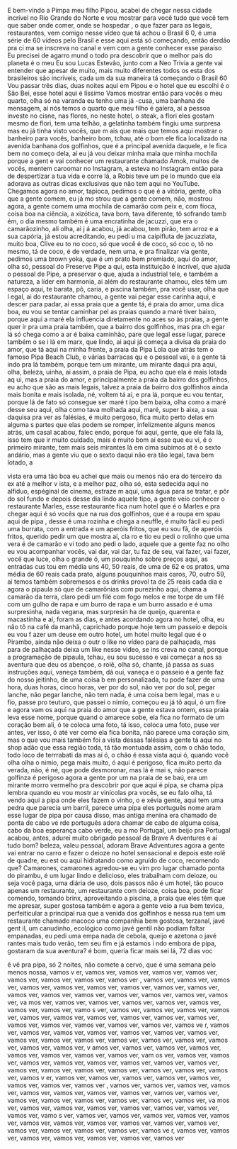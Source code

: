 E bem-vindo a Pimpa meu filho Pipou, acabei de chegar nessa cidade incrível no Rio Grande do Norte e vou mostrar para você tudo que você tem que saber onde comer, onde se hospedar , o que fazer para as legais, restaurantes, vem comigo nesse vídeo que tá achou o Brasil 6 0, é uma série de 60 vídeos pelo Brasil e esse aqui está só começando, então derdão pra ci ma se inscreva no canal e vem com a gente conhecer esse paraíso Eu precisei de agarro mund o todo pra descobrir que o melhor país do planeta é o meu Eu sou Lucas Estevão, junto com a Neo Trivia a gente vai entender que apesar de muito, mais muito diferentes todos os esta dos brasileiros são incríveis, cada um da sua maneira tá começando o Brasil 60 Vou passar três dias, duas noites aqui em Pipou e o hotel que eu escolhi é o São Bei, esse hotel aqui é líssimo Vamos mostrar então para vocês o meu quarto, olha só na varanda eu tenho uma já -cusa, uma banhana de mensagem, aí nós temos o quarto que meu filho é galera, aí a pessoa investe no cisne, nas flores, no neste hotel, o steak, a flori eles gostam mesmo de flori, tem uma telhão, a gelatinha também fingiu uma surpresa mas eu já tinha visto vocês, que m ais que mais que temos aqui mostrar o banheiro para vocês, banheiro bom, tchau, até o bom ele fica localizado na avenida banhana dos golfinhos, que é a principal avenida daquele, e le fica bem no começo dela, aí eu já vou deixar minha mala que minha mochila porque a gent e vai conhecer um restaurante chamado Amok, muitos de vocês, mentem caroomar no Instagram, a esteva no Instagram então para de despertizar a tua vida e corre lá, a Robis teve um pe lo mundo que ela adorava as outras dicas exclusivas que não tem aqui no YouTube. Chegamos agora no amor, tapioca, pedimos o que é a vitória, gente, olha que a gente comem, eu já mo strou que a gente comem, não, mostrou agora, a gente comem uma mochila de camarão com peix e, com fioca, coisa boa na ciência, a xizótica, tava bom, tava diferente, tô sofrando tamb ém, o dia mesmo também é uma encratinha de jacuzzi, que era o camarãozinho, ali olha, ai j á acabou, já acabou, tem pirão, tem arroz e a sua capória, já estou acreditando, eu pedi u ma caipifluta de jacuzziata, muito boa, Clive eu to no coco, só que você é de coco, só coc o, tô no mesmo, tá de coco, é de verdade, nem uma, e pra finalizar via gente, pedimos uma brown yoka, que é um prato bem premiado, aqui do amor, olha só, pessoal do Preserve Pipe a qui, esta instituição é incrível, que ajuda o pessoal de Pipe, a preservar o que, ajuda a industrial tele, e também a natureza, a líder em harmonia, ai além do restaurante chamou, eles têm um espaço aqui, te barata, pô, caria, e piscina também, pra você usar, olha que l egal, ai do restaurante chamou, a gente vai pegar esse carinha aqui, e descer para padar, ai essa praia que a gente tá, é praia do amor, uma dica boa, eu vou se tentar caminhar pel as praias quando a maré tiver baixo, porque aqui a maré ela influencia diretamente no aces so às praias, a gente quer ir pra uma praia também, que a bairro dos golfinhos, mas pra ch egar lá só chega como a ar é baixa caminhão, pare que legal esse lugar, parece também o se i lá em marx, que lindo, ai aqui já começa a divisa da praia do amor, que tá aqui na minha frente, a praia da Pipa Lola que atrás tem o famoso Pipa Beach Club, e várias barracas qu e o pessoal vai, e a gente tá indo pra lá também, porque tem um mirante, um mirante daqui pra aqui, olha, beleza, uinha, ai assim, a praia de Pipa, eu acho que ela é mais lotada aq ui, mas a praia do amor, e principalmente a praia da bairro dos golfinhos, eu acho que são as mais legais, talvez a praia da bairro dos golfinhos ainda mais bonita e mais isolada, né, voltem tá aí, e pra lá, porque eu vou tentar, porque lá de fato só consegue ser maré t ipo bem baixa, olha como a maré desse seu aqui, olha como tava molhada aqui, maré, super b aixa, a sua daquisa pra ver as falésias, é muito pergoso, fica muito perto delas em alguma s partes que elas podem se romper, infelizmente alguns menos atrás, um casal acabou, falec endo, porque foi aqui, gente, que ele fala lá, isso tem que ir muito cuidado, mais é muito bom aí esse que eu vi, é o primeiro mirante, tem mais seis mirantes lá em cima subimos at é o sexto andário, mas a gente viu que o sexto daqui não era tão legal, tava bem lotado, a

vista era uma tão boa eu achei que mais ou menos não era do terceiro da ex até a melhor v ista, e a melhor paz, olha só, esta sedecida aqui no alfíduo, espéginal de cinema, estraze m aqui, uma água para se tratar, e pôr do sol fundo e depois desse dia lindo aquele tipo, a gente veio conhecer o restaurante Marles, esse restaurante fica num hotel que é o Marles e pra chegar aqui é só vocês que na rua dos golfinhos, que é a roupa em spau aqui de pipa , desse é uma rozinha e chega a neuffle, é muito fácil eu pedi uma burrata, com a entrada e um aperóis fritos, que eu sou fã, de aperóis fritos, querido pedir um que mostra aí, cla ro e tio eu pedi o rolinho que uma vera é de camarão e vi todo ano pedi o lado, aquele que a gente faz no olho eu vou acompanhar vocês, vai dar, vai dar, tu faz de seu, vai fazer, vai fazer, você que luce, olha o grande ó, um pouquinho sobre preços aqui, as entradas cus tou em média uns 40, 50 reais, de uma de 62 e os pratos, uma média de 60 reais cada prato, alguns pouquinhos mais caros, 70, outro 59, aí temos também sobremesos e os drinks provol ta de 25 reais cada dia e agora o pipaula só que de camarônias com purezinho aqui, chama a camarão da terra, claro pedi um filé com fogo melos e me torpe de um filé com um gulho de rapa e um burro de rapa e um burro assado e é uma surpresinha, nada vegana, mas surpresin ha de queijo, quarenta e macastinha e aí, foram as dias, e antes acordando agora no hotel, olha, eu não tô na café da manhã, caprichado porque hoje tem um passeio e depois eu vou f azer um deuse em outro hotel, um hotel muito legal que é o Pirambo, ainda não deixa o outr o like no vídeo para de palhaçada, mas para de palhaçada deixa um like nesse vídeo, se ins creva no canal, porque a programação de pipaula, tchau, eu sou sucesso e vai começar a nos sa aventura que deu os abençoe, o rolê, olha só, chante, já passa as suas instruções aqui, vaneça também, dá oui, vaneça e o passeio é a gente faz do nosso jeitinho, de uma coisa b em personalizada, tu pode fazer de uma hora, duas horas, cinco horas, ver por do sol, não ver por do sol, pegar lanche, não pegar lanche, não tem nada, é uma coisa bem legal, mas e u fio, passe pro teuturo, que passei o nimio, começou eu já tô aqui, ó um fire e agora vam os aqui na praia do amor que a gente estava ontem, essa praia leva esse nome, porque quand o amarece sobe, ela fica no formato de um coração bem ali, ó te coloca uma foto, tá isso, coloca uma foto, puse ver antes, ver isso, ó até ver como ela fica bonita, não parece uma coração sim, mas o que vou mais também foi a vista dessas falésias a gente tá aqui no shop adão que essa região toda, tá tão montuada assim, com o chão todo, todo loco de terrrabati da mas aí ó, o chão é essa vista aqui ó, quando você olha olha o nimio, pega mais muito, ó aqui é perigoso, fica muito perto da verada, não, é né, que pode desmoronar, mas lá é mai s, não parece golfinza é perigoso agora a gente por um na praia de se baú, era um mirante morro vermelho pra descobrir por que aqui é pipa, se chama pipa lembra quando eu vou mostr ar vinícolas pra vocês, se eu falo olha, tá vendo aqui a pipa onde eles fazem o vinho, o e xévia gente, aqui tem uma pedra que parecia um barril, parece uma pipa eles português nome aram esse lugar de pipa por causa disso, mas antiga menina era chamado de ponta de cabo ve rde português adora chamar de cabo de alguma coisa, cabo da boa esperança cabo verde, eu a mo Portugal, um beijo pra Portugal acabou, antes, adurei muito obrigado pessoal da Brave A dventures e aí tudo bom? beleza, valeu pessoal, adoram Brave Adventures agora a gente vai entrar no carro e fazer o deioze no hotel sensacional e depois este rolê de quadre, eu est ou aqui hidratando como agruído de coco, recomendo que? Camarones, camarones agredou-se eu vim pro lugar chamado ponta do pirambu, é um lugar lindo e delicioso, eles trabalham com deioze, ou seja você paga, uma diária de uso, dois passos não é um hotel, tão pouco apenas um restaurante, um restaurante com deioze, coisa boa, pode ficar comendo, tomando brinx, aproveitando a piscina, a praia que eles têm que me apresar, super gostosa também e agora a gente veio a rua bem tevica, perfeiticular a principal rua que a venida dos golfinhos e nessa rua tem um restaurante chamado macoco uma companhia bem gostosa, terzanal, javé gent il, um canudinho, ecológico como javé gentil não podiam faltar empanadas, eu pedi uma empa nada de cebola, queijo e azetona o javé rantes mais tudo verão, tem seu fim e já estamos i ndo embora de pipa, gostaram da sua aventura? é bom, queria ficar mais sei lá, 72 dias voc

ê vê pra pipa, só 2 noites, não comete a cervo, que é uma semana pelo menos nossa, vamos v er, vamos ver, vamos ver, vamos ver, vamos ver, vamos ver, vamos ver, vamos ver, vamos ver , vamos ver, vamos ver, vamos ver, vamos ver, vamos ver, vamos ver, vamos ver, vamos ver, vamos ver, vamos ver, vamos ver, vamos ver, vamos ver, vamos ver, vamos ver, vamos ver, va mos ver, vamos ver, vamos ver, vamos ver, vamos ver, vamos ver, vamos ver, vamos ver, vamo s ver, vamos ver, vamos ver, vamos ver, vamos ver, vamos ver, vamos ver, vamos ver, vamos ver, vamos ver, vamos ver, vamos ver, vamos ver, vamos ver, vamos ver, vamos ver, vamos ve r, vamos ver, vamos ver, vamos ver, vamos ver, vamos ver, vamos ver, vamos ver, vamos ver, vamos ver, vamos ver, vamos ver, vamos ver, vamos ver, vamos ver, vamos ver, vamos ver, v amos ver, vamos ver, vamos ver, vamos ver, vamos ver, vamos ver, vamos ver, vamos ver, vam os ver, vamos ver, vamos ver, vamos ver, vamos ver, vamos ver, vamos ver, vamos ver, vamos ver, vamos ver, vamos ver, vamos ver, vamos ver, vamos ver, vamos ver, vamos ver, vamos v er, vamos ver, vamos ver, vamos ver, vamos ver, vamos ver, vamos ver, vamos ver, vamos ver , vamos ver, vamos ver, vamos ver, vamos ver, vamos ver, vamos ver, vamos ver, vamos ver, vamos ver, vamos ver, vamos ver, vamos ver, vamos ver, vamos ver, vamos ver, vamos ver, va mos ver, vamos ver, vamos ver, vamos ver, vamos ver, vamos ver, vamos ver, vamos ver, vamo s ver, vamos ver, vamos ver, vamos ver, vamos ver, vamos ver, vamos ver, vamos ver, vamos ver, vamos ver, vamos ver, vamos ver, vamos ver, vamos ver, vamos ver, vamos ver, vamos ve r, vamos ver, vamos ver, vamos ver, vamos ver, vamos ver, vamos ver, vamos ver
